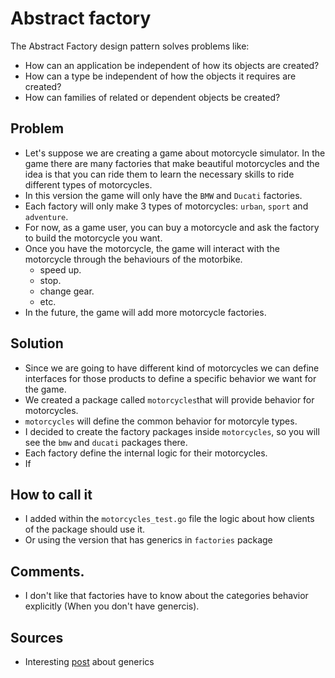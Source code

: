# Abstract factory

The Abstract Factory design pattern solves problems like:

* How can an application be independent of how its objects are created?
* How can a type be independent of how the objects it requires are created?
* How can families of related or dependent objects be created?

## Problem

* Let's suppose we are creating a game about motorcycle simulator. In the game there are many factories that make beautiful motorcycles and the idea is that you can ride them to learn the necessary skills to ride different types of motorcycles.
* In this version the game will only have the `BMW` and `Ducati` factories.
* Each factory will only make 3 types of motorcycles: `urban`, `sport` and `adventure`.
* For now, as a game user, you can buy a motorcycle and ask the factory to build the motorcycle you want.
* Once you have the motorcycle, the game will interact with the motorcycle through the behaviours of the motorbike.
    - speed up.
    - stop.
    - change gear.
    - etc.
* In the future, the game will add more motorcycle factories.

## Solution

* Since we are going to have different kind of motorcycles we can define interfaces for those products to define a specific behavior we want for the game.
* We created a package called `motorcycles`that will provide behavior for motorcycles.
* `motorcycles` will define the common behavior for motorcyle types.
* I decided to create the factory packages inside `motorcycles`, so you will see the `bmw` and `ducati` packages there.
* Each factory define the internal logic for their motorcycles.
* If 

## How to call it

* I added within the `motorcycles_test.go` file the logic about how clients of the package should use it.
* Or using the version that has generics in `factories` package

## Comments.

* I don't like that factories have to know about the categories behavior explicitly (When you don't have genercis).



## Sources

* Interesting [post](https://stackoverflow.com/questions/72034479/how-to-implement-generic-interfaces) about generics


